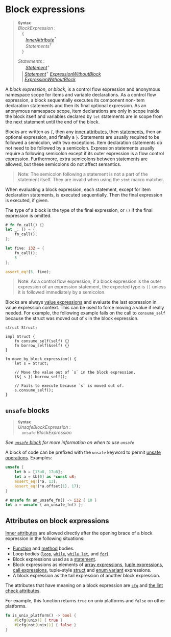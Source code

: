 # Block expressions

> **<sup>Syntax</sup>**\
> _BlockExpression_ :\
> &nbsp;&nbsp; `{`\
> &nbsp;&nbsp; &nbsp;&nbsp; [_InnerAttribute_]<sup>\*</sup>\
> &nbsp;&nbsp; &nbsp;&nbsp; _Statements_<sup>?</sup>\
> &nbsp;&nbsp; `}`
>
> _Statements_ :\
> &nbsp;&nbsp; &nbsp;&nbsp; [_Statement_]<sup>\+</sup>\
> &nbsp;&nbsp; | [_Statement_]<sup>\+</sup> [_ExpressionWithoutBlock_]\
> &nbsp;&nbsp; | [_ExpressionWithoutBlock_]

A *block expression*, or *block*, is a control flow expression and anonymous
namespace scope for items and variable declarations. As a control flow
expression, a block sequentially executes its component non-item declaration
statements and then its final optional expression. As an anonymous namespace
scope, item declarations are only in scope inside the block itself and variables
declared by `let` statements are in scope from the next statement until the end
of the block.

Blocks are written as `{`, then any [inner attributes], then [statements],
then an optional expression, and finally a `}`. Statements are usually required
to be followed a semicolon, with two exceptions. Item declaration statements do
not need to be followed by a semicolon. Expression statements usually require
a following semicolon except if its outer expression is a flow control
expression. Furthermore, extra semicolons between statements are allowed, but
these semicolons do not affect semantics.

> Note: The semicolon following a statement is not a part of the statement
> itself. They are invalid when using the `stmt` macro matcher.

When evaluating a block expression, each statement, except for item declaration
statements, is executed sequentially. Then the final expression is executed,
if given.

The type of a block is the type of the final expression, or `()` if the final
expression is omitted.

```rust
# fn fn_call() {}
let _: () = {
    fn_call();
};

let five: i32 = {
    fn_call();
    5
};

assert_eq!(5, five);
```

> Note: As a control flow expression, if a block expression is the outer
> expression of an expression statement, the expected type is `()` unless it
> is followed immediately by a semicolon.

Blocks are always [value expressions] and evaluate the last expression in
value expression context. This can be used to force moving a value if really
needed. For example, the following example fails on the call to `consume_self`
because the struct was moved out of `s` in the block expression.

```rust,compile_fail
struct Struct;

impl Struct {
    fn consume_self(self) {}
    fn borrow_self(&self) {}
}

fn move_by_block_expression() {
    let s = Struct;

    // Move the value out of `s` in the block expression.
    (&{ s }).borrow_self();

    // Fails to execute because `s` is moved out of.
    s.consume_self();
}
```

## `unsafe` blocks

> **<sup>Syntax</sup>**\
> _UnsafeBlockExpression_ :\
> &nbsp;&nbsp; `unsafe` _BlockExpression_

_See [`unsafe` block](../../unsafe-blocks.md) for more information on when to use `unsafe`_

A block of code can be prefixed with the `unsafe` keyword to permit [unsafe
operations]. Examples:

```rust
unsafe {
    let b = [13u8, 17u8];
    let a = &b[0] as *const u8;
    assert_eq!(*a, 13);
    assert_eq!(*a.offset(1), 17);
}

# unsafe fn an_unsafe_fn() -> i32 { 10 }
let a = unsafe { an_unsafe_fn() };
```

## Attributes on block expressions

[Inner attributes] are allowed directly after the opening brace of a block
expression in the following situations:

* [Function] and [method] bodies.
* Loop bodies ([`loop`], [`while`], [`while let`], and [`for`]).
* Block expressions used as a [statement].
* Block expressions as elements of [array expressions], [tuple expressions],
  [call expressions], tuple-style [struct] and [enum variant] expressions.
* A block expression as the tail expression of another block expression.
<!-- Keep list in sync with expressions.md -->

The attributes that have meaning on a block expression are [`cfg`] and [the
lint check attributes].

For example, this function returns `true` on unix platforms and `false` on other
platforms.

```rust
fn is_unix_platform() -> bool {
    #[cfg(unix)] { true }
    #[cfg(not(unix))] { false }
}
```

[_ExpressionWithoutBlock_]: ../../expressions.md
[_InnerAttribute_]: ../../attributes.md
[_Statement_]: ../../statements.md
[`cfg`]: ../../conditional-compilation.md
[`for`]: ../../expressions/loop-expr.md#iterator-loops
[`loop`]: ../../expressions/loop-expr.md#infinite-loops
[`while let`]: ../../expressions/loop-expr.md#predicate-pattern-loops
[`while`]: ../../expressions/loop-expr.md#predicate-loops
[array expressions]: ../../expressions/array-expr.md
[call expressions]: ../../expressions/call-expr.md
[enum variant]: ../../expressions/enum-variant-expr.md
[function]: ../../items/functions.md
[inner attributes]: ../../attributes.md
[method]: ../../items/associated-items.md#methods
[statement]: ../../statements.md
[statements]: ../../statements.md
[struct]: ../../expressions/struct-expr.md
[the lint check attributes]: ../../attributes/diagnostics.md#lint-check-attributes
[tuple expressions]: ../../expressions/tuple-expr.md
[unsafe operations]: ../../unsafety.md
[value expressions]: ../../expressions.md#place-expressions-and-value-expressions
